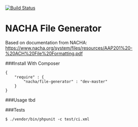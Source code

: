 [![Build Status](https://drone.io/github.com/philipwhitt/nacha-generator/status.png)](https://drone.io/github.com/philipwhitt/nacha-generator/latest)

NACHA File Generator
====================

Based on documentation from NACHA:
https://www.nacha.org/system/files/resources/AAP201%20-%20ACH%20File%20Formatting.pdf


###Install With Composer
```
{
	"require" : {
		"nacha/file-generator" : "dev-master"
	}
}
```

###Usage
tbd

###Tests
```
$ ./vendor/bin/phpunit -c test/ci.xml
```

